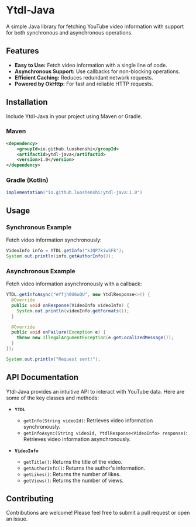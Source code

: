 # Ytdl-Java

A simple Java library for fetching YouTube video information with support for both synchronous and asynchronous operations.

## Features

- **Easy to Use:** Fetch video information with a single line of code.
- **Asynchronous Support:** Use callbacks for non-blocking operations.
- **Efficient Caching:** Reduces redundant network requests.
- **Powered by OkHttp:** For fast and reliable HTTP requests.

## Installation

Include Ytdl-Java in your project using Maven or Gradle.

### Maven

```xml
<dependency>
    <groupId>io.github.luoshenshi</groupId>
    <artifactId>ytdl-java</artifactId>
    <version>1.0</version>
</dependency>
```

### Gradle (Kotlin)

```groovy
implementation("io.github.luoshenshi:ytdl-java:1.0")
```

## Usage

### Synchronous Example

Fetch video information synchronously:

```java
VideoInfo info = YTDL.getInfo("kJQP7kiw5Fk");
System.out.println(info.getAuthorInfo());
```

### Asynchronous Example

Fetch video information asynchronously with a callback:

```java
YTDL.getInfoAsync("eYfjh0U6uQU", new YtdlResponse<>() {
  @Override
  public void onResponse(VideoInfo videoInfo) {
    System.out.println(videoInfo.getFormats());
  }

  @Override
  public void onFailure(Exception e) {
    throw new IllegalArgumentException(e.getLocalizedMessage());
  }
});

System.out.println("Request sent!");
```

## API Documentation

Ytdl-Java provides an intuitive API to interact with YouTube data. Here are some of the key classes and methods:

- **`YTDL`**
    - `getInfo(String videoId)`: Retrieves video information synchronously.
    - `getInfoAsync(String videoId, YtdlResponse<VideoInfo> response)`: Retrieves video information asynchronously.

- **`VideoInfo`**
    - `getTitle()`: Returns the title of the video.
    - `getAuthorInfo()`: Returns the author's information.
    - `getLikes()`: Returns the number of likes.
    - `getViews()`: Returns the number of views.

## Contributing

Contributions are welcome! Please feel free to submit a pull request or open an issue.
